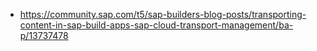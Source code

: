 
* https://community.sap.com/t5/sap-builders-blog-posts/transporting-content-in-sap-build-apps-sap-cloud-transport-management/ba-p/13737478
